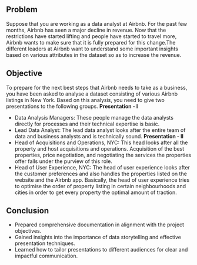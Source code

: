 ## Problem 
Suppose that you are working as a data analyst at Airbnb. For the past few months, Airbnb has seen a major decline in revenue. Now that the restrictions have started lifting and people have started to travel more, Airbnb wants to make sure that it is fully prepared for this change.The different leaders at Airbnb want to understand some important insights based on various attributes in the dataset so as to increase the revenue.
## Objective
To prepare for the next best steps that Airbnb needs to take as a business, you have been asked to analyse a dataset consisting of various Airbnb listings in New York. Based on this analysis, you need to give two presentations to the following groups.
**Presentation - I**
* Data Analysis Managers: These people manage the data analysts directly for processes and their technical expertise is basic.
* Lead Data Analyst: The lead data analyst looks after the entire team of data and business analysts and is technically sound.
**Presentation - II**
* Head of Acquisitions and Operations, NYC: This head looks after all the property and host acquisitions and operations. Acquisition of the best properties, price negotiation, and negotiating the services the properties offer falls under the purview of this role.
* Head of User Experience, NYC: The head of user experience looks after the customer preferences and also handles the properties listed on the website and the Airbnb app. Basically, the head of user experience tries to optimise the order of property listing in certain neighbourhoods and cities in order to get every property the optimal amount of traction.
## Conclusion
* Prepared comprehensive documentation in alignment with the project objectives.
* Gained insights into the importance of data storytelling and effective presentation techniques.
* Learned how to tailor presentations to different audiences for clear and impactful communication.

